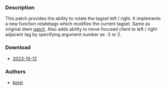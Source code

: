 ### Description
This patch provides the ability to rotate the tagset left / right. It implements a new function rotatetags which modifies the current tagset. Same as original dwm [patch](https://dwm.suckless.org/patches/rotatetags/). Also adds ability to move focused client to left / right adjacent tag by specifying argument number as -2 or 2.

### Download
- [2023-10-12](https://github.com/djpohly/dwl/compare/main...korei999:rotatetags.patch)

### Authors
- [korei](https://github.com/korei999)